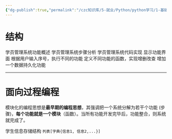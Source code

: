 ```yaml
---
{"dg-publish":true,"permalink":"/czc知识库/5-就业/Python/python学习/1-基础的基础/215-学生管理系统（面向过程编程）/","dgPassFrontmatter":true,"created":"2024-11-13T15:44:19.451+08:00","updated":"2024-12-08T12:39:45.352+08:00"}
---
```



# 结构
学员管理系统功能概述
学员管理系统步骤分析
学员管理系统代码实现
	显示功能界面
	根据用户输入序号，执行不同的功能
	定义不同功能的函数，实现增删改查
	增加一个数据持久化功能

---

# 面向过程编程
模块化的编程思想是**最早期的编程思想**，其强调把一个系统分解为若干个功能 (步骤)，**每个功能就是一个模块**（函数）。当所有功能开发完毕后，功能整合，则系统就完成了。

学生信息存储结构 
`列表[字典{信息1, 信息2,...}]`